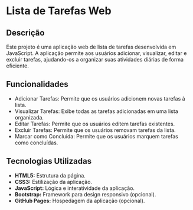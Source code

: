 <h1>Lista de Tarefas Web</h1>
<h2>Descrição</h2>
<p>Este projeto é uma aplicação web de lista de tarefas desenvolvida em JavaScript. A aplicação permite aos usuários adicionar, visualizar, editar e excluir tarefas, ajudando-os a organizar suas atividades diárias de forma eficiente.</p>

<h2>Funcionalidades</h2>
<ul>
  <li>Adicionar Tarefas: Permite que os usuários adicionem novas tarefas à lista.</li>
  <li>Visualizar Tarefas: Exibe todas as tarefas adicionadas em uma lista organizada.</li>
  <li>Editar Tarefas: Permite que os usuários editem tarefas existentes.</li>
  <li>Excluir Tarefas: Permite que os usuários removam tarefas da lista.</li>
  <li>Marcar como Concluída: Permite que os usuários marquem tarefas como concluídas.</li>
</ul>

<h2>Tecnologias Utilizadas</h2>
<ul>
  <li><b>HTML5:</b> Estrutura da página.</li>
  <li><b>CSS3:</b> Estilização da aplicação.</li>
  <li><b>JavaScript:</b> Lógica e interatividade da aplicação.</li>
  <li><b>Bootstrap:</b> Framework para design responsivo (opcional).</li>
  <li><b>GitHub Pages:</b> Hospedagem da aplicação (opcional).</li>
</ul>







